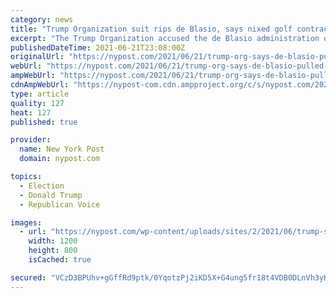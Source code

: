 ```yaml
---
category: news
title: "Trump Organization suit rips de Blasio, says nixed golf contract was political vendetta"
excerpt: "The Trump Organization accused the de Blasio administration of canceling its lucrative Bronx golf course contract because of a long-running political vendetta."
publishedDateTime: 2021-06-21T23:08:00Z
originalUrl: "https://nypost.com/2021/06/21/trump-org-says-de-blasio-pulled-golf-course-contract-for-politics/"
webUrl: "https://nypost.com/2021/06/21/trump-org-says-de-blasio-pulled-golf-course-contract-for-politics/"
ampWebUrl: "https://nypost.com/2021/06/21/trump-org-says-de-blasio-pulled-golf-course-contract-for-politics/amp/"
cdnAmpWebUrl: "https://nypost-com.cdn.ampproject.org/c/s/nypost.com/2021/06/21/trump-org-says-de-blasio-pulled-golf-course-contract-for-politics/amp/"
type: article
quality: 127
heat: 127
published: true

provider:
  name: New York Post
  domain: nypost.com

topics:
  - Election
  - Donald Trump
  - Republican Voice

images:
  - url: "https://nypost.com/wp-content/uploads/sites/2/2021/06/trump-sues-de-blasio-index-1.jpg?quality=90&strip=all&w=1200"
    width: 1200
    height: 800
    isCached: true

secured: "VCzD3BPUhv+gGffRd9ptk/0YqotzPj2iKD5X+G4ung5fr18t4VDB0DLnVh3yKw6iQ7VovjViH2hE83pZZ3OgliHkCVnWgz8hb2V2sDBIN5Dnkvk2lwdnOBXK5nLOmgihr6vUMR57ckMwi40FoLXOkcKCWa47Qh3uINS6CLS8QTViWrikzXk0eE6uE2/GHr9R2u73r3lZ/lJgArtNhAIkflXCbV//+qV+EtPlG6xz/N6xDWyZUkdAaleZAG3j9d8F2inj6PIoK9FVknuGrf3Ff1z3ugGkoBqYcoqD4lejafEntIe2vossLM3oB1OFkD5H6+DR1PW6F8R+skmU49Ev9HeD/2kRb48qX9yCucBVBJY=;7lo52aW1Wh3RG9j3LTA83Q=="
---
```


